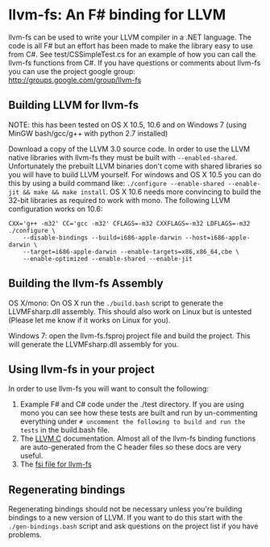 # llvm-fs: An F# binding for LLVM

llvm-fs can be used to write your LLVM compiler in a .NET language. The code
is all F# but an effort has been made to make the library easy to use from
C#. See test/CSSimpleTest.cs for an example of how you can call the llvm-fs
functions from C#. If you have questions or comments about llvm-fs you can
use the project google group: http://groups.google.com/group/llvm-fs

## Building LLVM for llvm-fs

NOTE: this has been tested on OS X 10.5, 10.6 and on Windows 7 (using MinGW
bash/gcc/g++ with python 2.7 installed)

Download a copy of the LLVM 3.0 source code. In order to use the LLVM native
libraries with llvm-fs they must be built with `--enabled-shared`.
Unfortunately the prebuilt LLVM binaries don't come with shared libraries so you
will have to build LLVM yourself. For windows and OS X 10.5 you can do this by
using a build command like:
`./configure --enable-shared --enable-jit && make && make install`.
OS X 10.6 needs more convincing to build the 32-bit libraries as required to
work with mono. The following LLVM configuration works on 10.6:

    CXX='g++ -m32' CC='gcc -m32' CFLAGS=-m32 CXXFLAGS=-m32 LDFLAGS=-m32 ./configure \
        --disable-bindings --build=i686-apple-darwin --host=i686-apple-darwin \
        --target=i686-apple-darwin --enable-targets=x86,x86_64,cbe \
        --enable-optimized --enable-shared --enable-jit

## Building the llvm-fs Assembly

OS X/mono: On OS X run the `./build.bash` script to generate the LLVMFsharp.dll
assembly. This should also work on Linux but is untested (Please let me know if
it works on Linux for you).

Windows 7: open the llvm-fs.fsproj project file and build the project. This
will generate the LLVMFsharp.dll assembly for you.

## Using llvm-fs in your project

In order to use llvm-fs you will want to consult the following:

1. Example F# and C# code under the ./test directory. If you are using mono you
   can see how these tests are built and run by un-commenting everything under
   `# uncomment the following to build and run the tests` in the build.bash
   file.
2. The [LLVM C](http://llvm.org/doxygen/dir_ba5bdc16f452288d1429bb9e178a5965.html)
   documentation. Almost all of the llvm-fs binding functions are
   auto-generated from the C header files so these docs are very useful.
3. The [fsi file for llvm-fs](https://github.com/keithshep/llvm-fs/wiki/LLVM-F%23-Interface)

## Regenerating bindings

Regenerating bindings should not be necessary unless you're building bindings to
a new version of LLVM. If you want to do this start with the `./gen-bindings.bash`
script and ask questions on the project list if you have problems.

